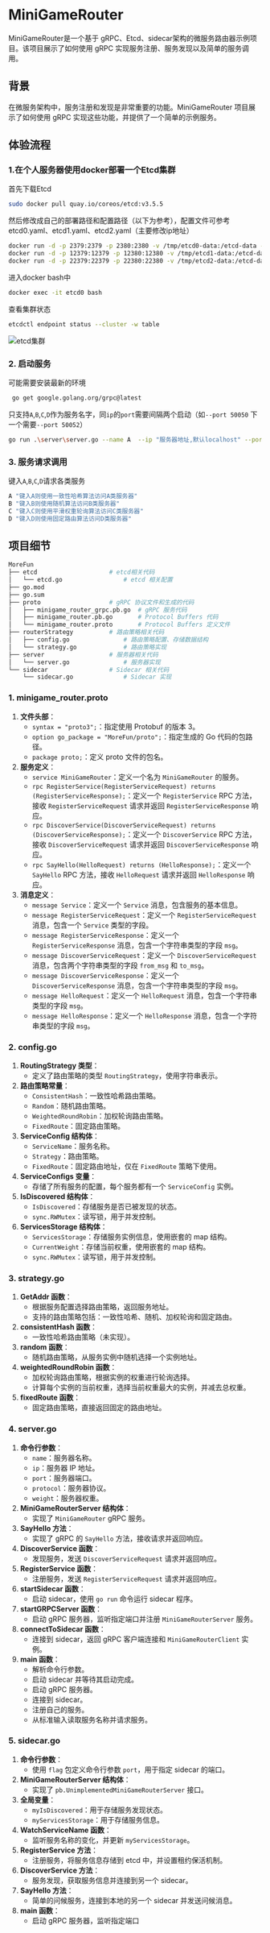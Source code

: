 # MiniGameRouter  

MiniGameRouter是一个基于 gRPC、Etcd、sidecar架构的微服务路由器示例项目。该项目展示了如何使用 gRPC 实现服务注册、服务发现以及简单的服务调用。

## 背景

在微服务架构中，服务注册和发现是非常重要的功能。MiniGameRouter 项目展示了如何使用 gRPC 实现这些功能，并提供了一个简单的示例服务。

## 体验流程

### 1.在个人服务器使用docker部署一个Etcd集群

首先下载Etcd

``` bash
sudo docker pull quay.io/coreos/etcd:v3.5.5
```

然后修改成自己的部署路径和配置路径（以下为参考），配置文件可参考etcd0.yaml、etcd1.yaml、etcd2.yaml（主要修改ip地址）

``` bash
docker run -d -p 2379:2379 -p 2380:2380 -v /tmp/etcd0-data:/etcd-data -v /data/home/shenytong/workspace/etcdconf:/etcd-conf --name etcd0 quay.io/coreos/etcd:v3.5.5 /usr/local/bin/etcd --config-file=/etcd-conf/etcd0.yaml
docker run -d -p 12379:12379 -p 12380:12380 -v /tmp/etcd1-data:/etcd-data -v /data/home/shenytong/workspace/etcdconf:/etcd-conf --name etcd1 quay.io/coreos/etcd:v3.5.5 /usr/local/bin/etcd --config-file=/etcd-conf/etcd1.yaml
docker run -d -p 22379:22379 -p 22380:22380 -v /tmp/etcd2-data:/etcd-data -v /data/home/shenytong/workspace/etcdconf:/etcd-conf --name etcd2 quay.io/coreos/etcd:v3.5.5 /usr/local/bin/etcd --config-file=/etcd-conf/etcd2.yaml
```

进入docker bash中

``` bash
docker exec -it etcd0 bash
```

查看集群状态

``` bash
etcdctl endpoint status --cluster -w table
```

![etcd集群](DemoForRouter\pic\etcd集群.png)

### 2. 启动服务

可能需要安装最新的环境

``` bash
 go get google.golang.org/grpc@latest
```

只支持`A`,`B`,`C`,`D`作为服务名字，同`ip`的`port`需要间隔两个启动（如`--port 50050` 下一个需要`--port 50052`）

``` bash
go run .\server\server.go --name A  --ip "服务器地址,默认localhost" --port 50050 --weight 1 
```

### 3. 服务请求调用

键入`A`,`B`,`C`,`D`请求各类服务

``` bash
A "键入A则使用一致性哈希算法访问A类服务器"
B "键入B则使用随机算法访问B类服务器"
C "键入C则使用平滑权重轮询算法访问C类服务器"
D "键入D则使用固定路由算法访问D类服务器"
```

## 项目细节

```bash
MoreFun
├── etcd                    # etcd相关代码
│   └── etcd.go             	# etcd 相关配置
├── go.mod                  
├── go.sum                 
├── proto                   # gRPC 协议文件和生成的代码
│   ├── minigame_router_grpc.pb.go  # gRPC 服务代码
│   ├── minigame_router.pb.go       # Protocol Buffers 代码
│   └── minigame_router.proto       # Protocol Buffers 定义文件
├── routerStrategy          # 路由策略相关代码
│   ├── config.go           	# 路由策略配置、存储数据结构
│   └── strategy.go         	# 路由策略实现
├── server                  # 服务器相关代码
│   └── server.go           	# 服务器实现
└── sidecar                 # Sidecar 相关代码
	└── sidecar.go          	# Sidecar 实现
```

### 1. minigame_router.proto

1. **文件头部**：
   - `syntax = "proto3";`：指定使用 Protobuf 的版本 3。
   - `option go_package = "MoreFun/proto";`：指定生成的 Go 代码的包路径。
   - `package proto;`：定义 proto 文件的包名。
2. **服务定义**：
   - `service MiniGameRouter`：定义一个名为 `MiniGameRouter` 的服务。
   - `rpc RegisterService(RegisterServiceRequest) returns (RegisterServiceResponse);`：定义一个 `RegisterService` RPC 方法，接收 `RegisterServiceRequest` 请求并返回 `RegisterServiceResponse` 响应。
   - `rpc DiscoverService(DiscoverServiceRequest) returns (DiscoverServiceResponse);`：定义一个 `DiscoverService` RPC 方法，接收 `DiscoverServiceRequest` 请求并返回 `DiscoverServiceResponse` 响应。
   - `rpc SayHello(HelloRequest) returns (HelloResponse);`：定义一个 `SayHello` RPC 方法，接收 `HelloRequest` 请求并返回 `HelloResponse` 响应。
3. **消息定义**：
   - `message Service`：定义一个 `Service` 消息，包含服务的基本信息。
   - `message RegisterServiceRequest`：定义一个 `RegisterServiceRequest` 消息，包含一个 `Service` 类型的字段。
   - `message RegisterServiceResponse`：定义一个 `RegisterServiceResponse` 消息，包含一个字符串类型的字段 `msg`。
   - `message DiscoverServiceRequest`：定义一个 `DiscoverServiceRequest` 消息，包含两个字符串类型的字段 `from_msg` 和 `to_msg`。
   - `message DiscoverServiceResponse`：定义一个 `DiscoverServiceResponse` 消息，包含一个字符串类型的字段 `msg`。
   - `message HelloRequest`：定义一个 `HelloRequest` 消息，包含一个字符串类型的字段 `msg`。
   - `message HelloResponse`：定义一个 `HelloResponse` 消息，包含一个字符串类型的字段 `msg`。

### 2. config.go

1. **RoutingStrategy 类型**：
   - 定义了路由策略的类型 `RoutingStrategy`，使用字符串表示。
2. **路由策略常量**：
   - `ConsistentHash`：一致性哈希路由策略。
   - `Random`：随机路由策略。
   - `WeightedRoundRobin`：加权轮询路由策略。
   - `FixedRoute`：固定路由策略。
3. **ServiceConfig 结构体**：
   - `ServiceName`：服务名称。
   - `Strategy`：路由策略。
   - `FixedRoute`：固定路由地址，仅在 `FixedRoute` 策略下使用。
4. **ServiceConfigs 变量**：
   - 存储了所有服务的配置，每个服务都有一个 `ServiceConfig` 实例。
5. **IsDiscovered 结构体**：
   - `IsDiscovered`：存储服务是否已被发现的状态。
   - `sync.RWMutex`：读写锁，用于并发控制。
6. **ServicesStorage 结构体**：
   - `ServicesStorage`：存储服务实例信息，使用嵌套的 map 结构。
   - `CurrentWeight`：存储当前权重，使用嵌套的 map 结构。
   - `sync.RWMutex`：读写锁，用于并发控制。

### 3. strategy.go

1. **GetAddr 函数**：
   - 根据服务配置选择路由策略，返回服务地址。
   - 支持的路由策略包括：一致性哈希、随机、加权轮询和固定路由。
2. **consistentHash 函数**：
   - 一致性哈希路由策略（未实现）。
3. **random 函数**：
   - 随机路由策略，从服务实例中随机选择一个实例地址。
4. **weightedRoundRobin 函数**：
   - 加权轮询路由策略，根据实例的权重进行轮询选择。
   - 计算每个实例的当前权重，选择当前权重最大的实例，并减去总权重。
5. **fixedRoute 函数**：
   - 固定路由策略，直接返回固定的路由地址。

### 4. server.go

1. **命令行参数**：
   - `name`：服务器名称。
   - `ip`：服务器 IP 地址。
   - `port`：服务器端口。
   - `protocol`：服务器协议。
   - `weight`：服务器权重。
2. **MiniGameRouterServer 结构体**：
   - 实现了 `MiniGameRouter` gRPC 服务。
3. **SayHello 方法**：
   - 实现了 gRPC 的 `SayHello` 方法，接收请求并返回响应。
4. **DiscoverService 函数**：
   - 发现服务，发送 `DiscoverServiceRequest` 请求并返回响应。
5. **RegisterService 函数**：
   - 注册服务，发送 `RegisterServiceRequest` 请求并返回响应。
6. **startSidecar 函数**：
   - 启动 sidecar，使用 `go run` 命令运行 sidecar 程序。
7. **startGRPCServer 函数**：
   - 启动 gRPC 服务器，监听指定端口并注册 `MiniGameRouterServer` 服务。
8. **connectToSidecar 函数**：
   - 连接到 sidecar，返回 gRPC 客户端连接和 `MiniGameRouterClient` 实例。
9. **main 函数**：
   - 解析命令行参数。
   - 启动 sidecar 并等待其启动完成。
   - 启动 gRPC 服务器。
   - 连接到 sidecar。
   - 注册自己的服务。
   - 从标准输入读取服务名称并请求服务。

### 5. sidecar.go

1. **命令行参数**：
   - 使用 `flag` 包定义命令行参数 `port`，用于指定 sidecar 的端口。
2. **MiniGameRouterServer 结构体**：
   - 实现了 `pb.UnimplementedMiniGameRouterServer` 接口。
3. **全局变量**：
   - `myIsDiscovered`：用于存储服务发现状态。
   - `myServicesStorage`：用于存储服务信息。
4. **WatchServiceName 函数**：
   - 监听服务名称的变化，并更新 `myServicesStorage`。
5. **RegisterService 方法**：
   - 注册服务，将服务信息存储到 etcd 中，并设置租约保活机制。
6. **DiscoverService 方法**：
   - 服务发现，获取服务信息并连接到另一个 sidecar。
7. **SayHello 方法**：
   - 简单的问候服务，连接到本地的另一个 sidecar 并发送问候消息。
8. **main 函数**：
   - 启动 gRPC 服务器，监听指定端口
